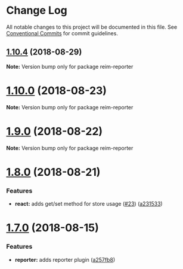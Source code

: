 # Change Log

All notable changes to this project will be documented in this file.
See [Conventional Commits](https://conventionalcommits.org) for commit guidelines.

<a name="1.10.4"></a>
## [1.10.4](https://github.com/IniZio/reim/compare/v1.10.2...v1.10.4) (2018-08-29)




**Note:** Version bump only for package reim-reporter

<a name="1.10.0"></a>
# [1.10.0](https://github.com/IniZio/reim/compare/v1.8.1...v1.10.0) (2018-08-23)




**Note:** Version bump only for package reim-reporter

<a name="1.9.0"></a>
# [1.9.0](https://github.com/IniZio/reim/compare/v1.8.1...v1.9.0) (2018-08-22)




**Note:** Version bump only for package reim-reporter

<a name="1.8.0"></a>
# [1.8.0](https://github.com/IniZio/reim/compare/v1.7.0...v1.8.0) (2018-08-21)


### Features

* **react:** adds get/set method for store usage ([#23](https://github.com/IniZio/reim/issues/23)) ([a231533](https://github.com/IniZio/reim/commit/a231533))




<a name="1.7.0"></a>
# [1.7.0](https://github.com/IniZio/reim/compare/v1.6.0...v1.7.0) (2018-08-15)


### Features

* **reporter:** adds reporter plugin ([a257fb8](https://github.com/IniZio/reim/commit/a257fb8))
